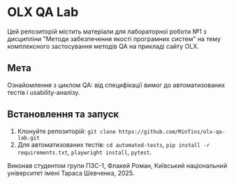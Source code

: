 # OLX QA Lab

Цей репозиторій містить матеріали для лабораторної роботи №1 з дисципліни "Методи забезпечення якості програмних систем" на тему комплексного застосування методів QA на прикладі сайту OLX.

## Мета
Ознайомлення з циклом QA: від специфікації вимог до автоматизованих тестів і usability-аналізу.

## Встановлення та запуск
1. Клонуйте репозиторій: `git clone https://github.com/MinTins/olx-qa-lab.git`
2. Для автоматизованих тестів: `cd automated-tests`, `pip install -r requirements.txt`, `playwright install`, `pytest`.

Виконав студентом групи ПЗС-1, Флакей Роман, Київський національний університет імені Тараса Шевченка, 2025.
